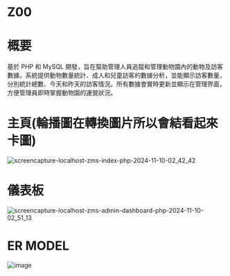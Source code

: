 # Z00

# 概要
基於 PHP 和 MySQL 開發，旨在幫助管理人員追蹤和管理動物園內的動物及訪客數據。系統提供動物數量統計、成人和兒童訪客的數據分析，並能顯示訪客數量，分別統計總數、今天和昨天的訪客情況。所有數據會實時更新並顯示在管理界面，方便管理員即時掌握動物園的運營狀況。

# 主頁(輪播圖在轉換圖片所以會結看起來卡圖)
![screencapture-localhost-zms-index-php-2024-11-10-02_42_42](https://github.com/user-attachments/assets/b252266b-a675-44f1-97f1-e160c8f4da55)

# 儀表板
![screencapture-localhost-zms-admin-dashboard-php-2024-11-10-02_51_13](https://github.com/user-attachments/assets/9ffbde97-cdda-425b-afdb-4fe67665431d)

# ER MODEL
![image](https://github.com/user-attachments/assets/4b92a979-be5a-454e-860b-4e728b0128bc)

